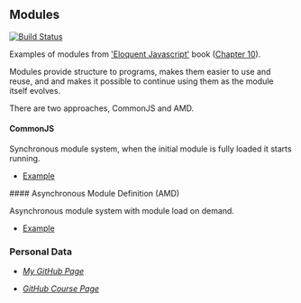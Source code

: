 ## Modules

[![Build Status](https://travis-ci.org/ULL-ESIT-MII-CA-1718/commonjs-y-amd-KevMCh.svg?branch=master)](https://travis-ci.org/ULL-ESIT-MII-CA-1718/commonjs-y-amd-KevMCh)

Examples of modules from ['Eloquent Javascript'](http://eloquentjavascript.net/) book ([Chapter 10](http://eloquentjavascript.net/10_modules.html)).

Modules provide structure to programs, makes them easier to use and reuse, and and makes it possible to continue using them as the module itself evolves.

There are two approaches, CommonJS and AMD.

#### CommonJS

Synchronous module system, when the initial module is fully loaded it starts running.

* [Example](https://github.com/ULL-ESIT-MII-CA-1718/commonjs-y-amd-KevMCh/tree/master/src/require)

#### Asynchronous Module Definition (AMD)

Asynchronous module system with module load on demand.

* [Example](https://github.com/ULL-ESIT-MII-CA-1718/commonjs-y-amd-KevMCh/tree/master/src/slow-loading-modules)

### Personal Data
* *[My GitHub Page](https://kevmch.github.io/)*

* *[GitHub Course Page](https://ull-esit-mii-ca-1718.github.io/docs/index.html)*
